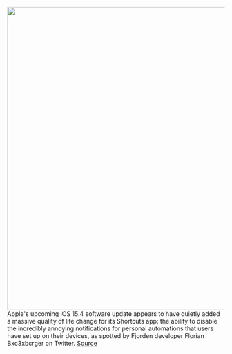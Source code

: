 <img src='https://cdn.vox-cdn.com/thumbor/3Cuos-Q17GbOwgAG91a-F7GrB7I=/0x0:1200x630/1200x800/filters:focal(504x219:696x411)/cdn.vox-cdn.com/uploads/chorus_image/image/70479684/1200x630wa.0.png' width='700px' /><br/>
Apple's upcoming iOS 15.4 software update appears to have quietly added a massive quality of life change for its Shortcuts app: the ability to disable the incredibly annoying notifications for personal automations that users have set up on their devices, as spotted by Fjorden developer Florian Bxc3xbcrger on Twitter.
<a href='https://www.theverge.com/2022/2/7/22921682/ios-15-4-beta-shortcut-automations-annoying-notifications-disable'> Source <a/>